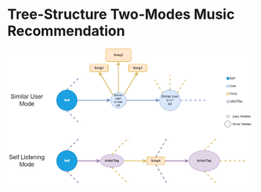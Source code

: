 # Tree-Structure Two-Modes Music Recommendation

![alt text](TreeMusicRecommendation_structure_v1.png)
